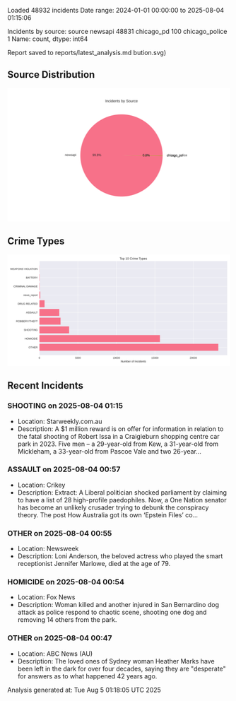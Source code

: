 
Loaded 48932 incidents
Date range: 2024-01-01 00:00:00 to 2025-08-04 01:15:06

Incidents by source:
source
newsapi           48831
chicago_pd          100
chicago_police        1
Name: count, dtype: int64

Report saved to reports/latest_analysis.md
bution.svg)

## Source Distribution
![Source Distribution](images/source_distribution.svg)

## Crime Types
![Crime Types](images/crime_types.svg)

## Recent Incidents

### SHOOTING on 2025-08-04 01:15
- Location: Starweekly.com.au
- Description: A $1 million reward is on offer for information in relation to the fatal shooting of Robert Issa in a Craigieburn shopping centre car park in 2023. Five men – a 29-year-old from Kew, a 31-year-old from Mickleham, a 33-year-old from Pascoe Vale and two 26-year…


### ASSAULT on 2025-08-04 00:57
- Location: Crikey
- Description: Extract: A Liberal politician shocked parliament by claiming to have a list of 28 high-profile paedophiles. Now, a One Nation senator has become an unlikely crusader trying to debunk the conspiracy theory.
The post How Australia got its own ‘Epstein Files’ co…


### OTHER on 2025-08-04 00:55
- Location: Newsweek
- Description: Loni Anderson, the beloved actress who played the smart receptionist Jennifer Marlowe, died at the age of 79.


### HOMICIDE on 2025-08-04 00:54
- Location: Fox News
- Description: Woman killed and another injured in San Bernardino dog attack as police respond to chaotic scene, shooting one dog and removing 14 others from the park.


### OTHER on 2025-08-04 00:47
- Location: ABC News (AU)
- Description: The loved ones of Sydney woman Heather Marks have been left in the dark for over four decades, saying they are "desperate" for answers as to what happened 42 years ago.

Analysis generated at: Tue Aug  5 01:18:05 UTC 2025

